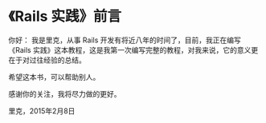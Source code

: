 《Rails 实践》前言
=======

你好：
我是里克，从事 Rails 开发有将近八年的时间了，目前，我正在编写《Rails 实践》这本教程，这是我第一次编写完整的教程，对我来说，它的意义更在于对过往经验的总结。

希望这本书，可以帮助别人。

感谢你的关注，我将尽力做的更好。

里克，2015年2月8日
